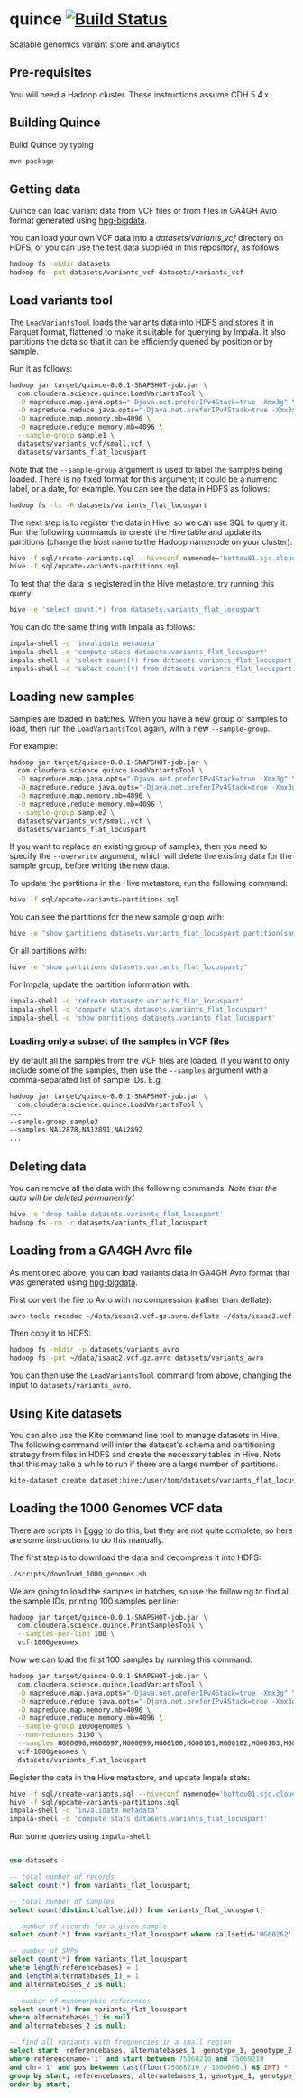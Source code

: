 # quince [![Build Status](https://travis-ci.org/cloudera/quince.svg?branch=master)](https://travis-ci.org/cloudera/quince)
Scalable genomics variant store and analytics

## Pre-requisites

You will need a Hadoop cluster. These instructions assume CDH 5.4.x.

## Building Quince

Build Quince by typing

```bash
mvn package
```

## Getting data

Quince can load variant data from VCF files or from files in GA4GH Avro format generated
using [hpg-bigdata](https://github.com/opencb/hpg-bigdata).

You can load your own VCF data into a _datasets/variants_vcf_ directory on HDFS, or you
 can use the test data supplied in this repository, as follows:

```bash
hadoop fs -mkdir datasets
hadoop fs -put datasets/variants_vcf datasets/variants_vcf
```

## Load variants tool

The `LoadVariantsTool` loads the variants data into HDFS and stores it in Parquet 
format, flattened to make it suitable for querying by Impala. It also partitions the 
data so that it can be efficiently queried by position or by sample.

Run it as follows:

```bash
hadoop jar target/quince-0.0.1-SNAPSHOT-job.jar \
  com.cloudera.science.quince.LoadVariantsTool \
  -D mapreduce.map.java.opts="-Djava.net.preferIPv4Stack=true -Xmx3g" \
  -D mapreduce.reduce.java.opts="-Djava.net.preferIPv4Stack=true -Xmx3g" \
  -D mapreduce.map.memory.mb=4096 \
  -D mapreduce.reduce.memory.mb=4096 \
  --sample-group sample1 \
  datasets/variants_vcf/small.vcf \
  datasets/variants_flat_locuspart
```

Note that the `--sample-group` argument is used to label the samples being loaded. There 
is no fixed format for this argument; it could be a numeric label, or a date, for 
example. You can see the data in HDFS as follows:

```bash
hadoop fs -ls -R datasets/variants_flat_locuspart
```

The next step is to register the data in Hive, so we can use SQL to query it. Run the 
following commands to create the Hive table and update its partitions (change the host 
name to the Hadoop namenode on your cluster):

```bash
hive -f sql/create-variants.sql --hiveconf namenode='bottou01.sjc.cloudera.com'
hive -f sql/update-variants-partitions.sql
```

To test that the data is registered in the Hive metastore, try running this query:

```bash
hive -e 'select count(*) from datasets.variants_flat_locuspart'
```

You can do the same thing with Impala as follows:

```bash
impala-shell -q 'invalidate metadata'
impala-shell -q 'compute stats datasets.variants_flat_locuspart'
impala-shell -q 'select count(*) from datasets.variants_flat_locuspart'
impala-shell -q 'select count(*) from datasets.variants_flat_locuspart where referencename="1"'
```

## Loading new samples

Samples are loaded in batches. When you have a new group of samples to load, then run the
`LoadVariantsTool` again, with a new `--sample-group`.

For example:

```bash
hadoop jar target/quince-0.0.1-SNAPSHOT-job.jar \
  com.cloudera.science.quince.LoadVariantsTool \
  -D mapreduce.map.java.opts="-Djava.net.preferIPv4Stack=true -Xmx3g" \
  -D mapreduce.reduce.java.opts="-Djava.net.preferIPv4Stack=true -Xmx3g" \
  -D mapreduce.map.memory.mb=4096 \
  -D mapreduce.reduce.memory.mb=4096 \
  --sample-group sample2 \
  datasets/variants_vcf/small.vcf \
  datasets/variants_flat_locuspart
```

If you want to replace an existing group of samples, then you need to specify the 
`--overwrite` argument, which will delete the existing data for the sample group, 
before writing the new data.

To update the partitions in the Hive metastore, run the following command:

```bash
hive -f sql/update-variants-partitions.sql
```

You can see the partitions for the new sample group with:

```bash
hive -e "show partitions datasets.variants_flat_locuspart partition(sample_group='sample2');"
```

Or all partitions with:

```bash
hive -e "show partitions datasets.variants_flat_locuspart;"
```

For Impala, update the partition information with:

```bash
impala-shell -q 'refresh datasets.variants_flat_locuspart'
impala-shell -q 'compute stats datasets.variants_flat_locuspart'
impala-shell -q 'show partitions datasets.variants_flat_locuspart'
```

### Loading only a subset of the samples in VCF files

By default all the samples from the VCF files are loaded. If you want to only include 
some of the samples, then use the `--samples` argument with a comma-separated list of 
sample IDs. E.g. 

```bash
hadoop jar target/quince-0.0.1-SNAPSHOT-job.jar \
  com.cloudera.science.quince.LoadVariantsTool \
...
--sample-group sample3
--samples NA12878,NA12891,NA12892
...
```

## Deleting data

You can remove all the data with the following commands. _Note that the data will be 
deleted permanently!_

```bash
hive -e 'drop table datasets.variants_flat_locuspart'
hadoop fs -rm -r datasets/variants_flat_locuspart
```

## Loading from a GA4GH Avro file

As mentioned above, you can load variants data in GA4GH Avro format that was 
generated using [hpg-bigdata](https://github.com/opencb/hpg-bigdata).

First convert the file to Avro with no compression (rather than deflate):

```bash
avro-tools recodec ~/data/isaac2.vcf.gz.avro.deflate ~/data/isaac2.vcf.gz.avro
```

Then copy it to HDFS:

```bash
hadoop fs -mkdir -p datasets/variants_avro
hadoop fs -put ~/data/isaac2.vcf.gz.avro datasets/variants_avro
```

You can then use the `LoadVariantsTool` command from above, changing the input to 
`datasets/variants_avro`.

## Using Kite datasets

You can also use the Kite command line tool to manage datasets in Hive. The 
following command will infer the dataset's schema and partitioning strategy from files 
in HDFS and create the necessary tables in Hive. Note that this may take
 a while to run if there are a large number of partitions.

```bash
kite-dataset create dataset:hive:/user/tom/datasets/variants_flat_locuspart
```

## Loading the 1000 Genomes VCF data
 
There are scripts in [Eggo](https://github.com/bigdatagenomics/eggo) to do this, but they are not quite complete, so here are 
some instructions to do this manually.

The first step is to download the data and decompress it into HDFS:

```bash
./scripts/download_1000_genomes.sh
```

We are going to load the samples in batches, so use the following to find all the 
sample IDs, printing 100 samples per line:

```bash
hadoop jar target/quince-0.0.1-SNAPSHOT-job.jar \
  com.cloudera.science.quince.PrintSamplesTool \
  --samples-per-line 100 \
  vcf-1000genomes
```

Now we can load the first 100 samples by running this command:

```bash
hadoop jar target/quince-0.0.1-SNAPSHOT-job.jar \
  com.cloudera.science.quince.LoadVariantsTool \
  -D mapreduce.map.java.opts="-Djava.net.preferIPv4Stack=true -Xmx3g" \
  -D mapreduce.reduce.java.opts="-Djava.net.preferIPv4Stack=true -Xmx3g" \
  -D mapreduce.map.memory.mb=4096 \
  -D mapreduce.reduce.memory.mb=4096 \
  --sample-group 1000genomes \
  --num-reducers 3100 \
  --samples HG00096,HG00097,HG00099,HG00100,HG00101,HG00102,HG00103,HG00105,HG00106,HG00107,HG00108,HG00109,HG00110,HG00111,HG00112,HG00113,HG00114,HG00115,HG00116,HG00117,HG00118,HG00119,HG00120,HG00121,HG00122,HG00123,HG00125,HG00126,HG00127,HG00128,HG00129,HG00130,HG00131,HG00132,HG00133,HG00136,HG00137,HG00138,HG00139,HG00140,HG00141,HG00142,HG00143,HG00145,HG00146,HG00148,HG00149,HG00150,HG00151,HG00154,HG00155,HG00157,HG00158,HG00159,HG00160,HG00171,HG00173,HG00174,HG00176,HG00177,HG00178,HG00179,HG00180,HG00181,HG00182,HG00183,HG00185,HG00186,HG00187,HG00188,HG00189,HG00190,HG00231,HG00232,HG00233,HG00234,HG00235,HG00236,HG00237,HG00238,HG00239,HG00240,HG00242,HG00243,HG00244,HG00245,HG00246,HG00250,HG00251,HG00252,HG00253,HG00254,HG00255,HG00256,HG00257,HG00258,HG00259,HG00260,HG00261,HG00262 \
  vcf-1000genomes \
  datasets/variants_flat_locuspart
```

Register the data in the Hive metastore, and update Impala stats:

```bash
hive -f sql/create-variants.sql --hiveconf namenode='bottou01.sjc.cloudera.com'
hive -f sql/update-variants-partitions.sql
impala-shell -q 'invalidate metadata'
impala-shell -q 'compute stats datasets.variants_flat_locuspart'
```

Run some queries using `impala-shell`:

```sql

use datasets; 

-- total number of records
select count(*) from variants_flat_locuspart;

-- total number of samples
select count(distinct(callsetid)) from variants_flat_locuspart;   

-- number of records for a given sample
select count(*) from variants_flat_locuspart where callsetid='HG00262';

-- number of SNPs
select count(*) from variants_flat_locuspart
where length(referencebases) = 1
and length(alternatebases_1) = 1
and alternatebases_2 is null;

-- number of monomorphic references
select count(*) from variants_flat_locuspart
where alternatebases_1 is null
and alternatebases_2 is null;

-- find all variants with frequencies in a small region
select start, referencebases, alternatebases_1, genotype_1, genotype_2, count(1) from variants_flat_locuspart
where referencename='1' and start between 75068210 and 75069210
and chr='1' and pos between cast(floor(75068210 / 1000000.) AS INT) * 1000000 and cast(floor(75069210 / 1000000.) AS INT) * 1000000
group by start, referencebases, alternatebases_1, genotype_1, genotype_2
order by start; 
```